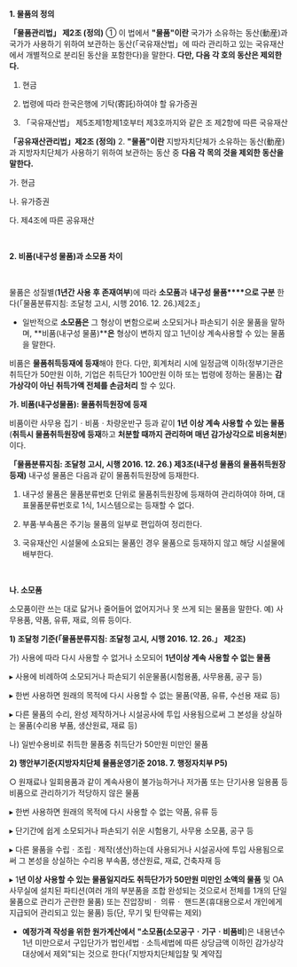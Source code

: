 **1. 물품의 정의**

**「물품관리법」 제2조 (정의)** ① 이 법에서 **"물품"이란** 국가가 소유하는 동산(動産)과 국가가 사용하기 위하여 보관하는 동산(「국유재산법」에 따라 관리하고 있는 국유재산에서 개별적으로 분리된 동산을 포함한다)을 말한다. **다만, 다음 각 호의 동산은 제외한다.**

1. 현금

2. 법령에 따라 한국은행에 기탁(寄託)하여야 할 유가증권

3. 「국유재산법」 제5조제1항제1호부터 제3호까지와 같은 조 제2항에 따른 국유재산

**「공유재산관리법」제2조 (정의)** 2. **"물품"이란** 지방자치단체가 소유하는 동산(動産)과 지방자치단체가 사용하기 위하여 보관하는 동산 중 **다음 각 목의 것을 제외한 동산을 말한다.**

가. 현금

나. 유가증권

다. 제4조에 따른 공유재산

**​**

**2. 비품(내구성 물품)과 소모품 차이**

​

물품은 성질별(**1년간 사용 후 존재여부**)에 따라 **소모품**과 **내구성 물품****으로 구분** 한다(「물품분류지침: 조달청 고시, 시행 2016. 12. 26.)제2조」

* 일반적으로 **소모품은** 그 형상이 변함으로써 소모되거나 파손되기 쉬운 물품을 말하며, **비품(내구성 물품)****은** 형상이 변하지 않고 1년이상 계속사용할 수 있는 물품을 말한다.

비품은 **물품취득등재에 등재**해야 한다. 다만, 회계처리 시에 일정금액 이하(정부기관은 취득단가 50만원 이하, 기업은 취득단가 100만원 이하 또는 법령에 정하는 물품)는 **감가상각이 아닌 취득가액 전체를 손금처리** 할 수 있다.



**가. 비품(내구성물품): 물품취득원장에 등재**

비품이란 사무용 집기ㆍ비품ㆍ차량운반구 등과 같이 **1년 이상 계속 사용할 수 있는 물품**(**취득시 물품취득원장에 등재**하고 **처분할 때까지 관리하며 매년 감가상각으로 비용처분**)이다.

**「물품분류지침: 조달청 고시, 시행 2016. 12. 26.) 제3조(내구성 물품의 물품취득원장 등재)** 내구성 물품은 다음과 같이 물품취득원장에 등재한다.

1. 내구성 물품은 물품분류번호 단위로 물품취득원장에 등재하여 관리하여야 하며, 대표물품분류번호로 1식, 1시스템으로는 등재할 수 없다.

2. 부품·부속품은 주기능 물품의 일부로 편입하여 정리한다.

3. 국유재산인 시설물에 소요되는 물품인 경우 물품으로 등재하지 않고 해당 시설물에 배부한다.

​

**나. 소모품**

소모품이란 쓰는 대로 닳거나 줄어들어 없어지거나 못 쓰게 되는 물품을 말한다. 예) 사무용품, 약품, 유류, 재료, 의류 등이다.


**1) 조달청 기준(「물품분류지침: 조달청 고시, 시행 2016. 12. 26.」 제2조)**

가) 사용에 따라 다시 사용할 수 없거나 소모되어 **1년이상 계속 사용할 수 없는 물품**

▸ 사용에 비례하여 소모되거나 파손되기 쉬운물품(시험용품, 사무용품, 공구 등)

▸ 한번 사용하면 원래의 목적에 다시 사용할 수 없는 물품(약품, 유류, 수선용 재료 등)

▸ 다른 물품의 수리, 완성 제작하거나 시설공사에 투입 사용됨으로써 그 본성을 상실하는 물품(수리용 부품, 생산원료, 재료 등)

나) 일반수용비로 취득한 물품중 취득단가 50만원 미만인 물품

**2) 행안부기준(지방자치단체 물품운영기준 2018. 7. 행정자치부 P5)**

○ 원재료나 일회용품과 같이 계속사용이 불가능하거나 저가품 또는 단기사용 일용품 등 비품으로 관리하기가 적당하지 않은 물품

▸ 한번 사용하면 원래의 목적에 다시 사용할 수 없는 약품, 유류 등

▸ 단기간에 쉽게 소모되거나 파손되기 쉬운 시험용기, 사무용 소모품, 공구 등

▸ 다른 물품을 수립ㆍ조립ㆍ제작(생산)하는데 사용되거나 시설공사에 투입 사용됨으로써 그 본성을 상실하는 수리용 부속품, 생산원료, 재료, 건축자재 등

▸ 1**년 이상 사용할 수 있는 물품일지라도 취득단가가 50만원 미만인 소액의 물품** 및 OA 사무실에 설치된 파티션(여러 개의 부분품을 조합 완성되는 것으로서 전체를 1개의 단일물품으로 관리가 곤란한 물품) 또는 진압장비ㆍ 의류ㆍ 핸드폰(휴대용으로서 개인에게 지급되어 관리되고 있는 물품) 등(단, 무기 및 탄약류는 제외)

* **예정가격 작성을 위한 원가계산에서** **"소모품(소모공구ㆍ기구ㆍ비품비**)은 내용년수 1년 미만으로서 구입단가가 법인세법ㆍ소득세법에 따른 상당금액 이하인 감가상각 대상에서 제외"되는 것으로 한다(「지방자치단체입찰 및 계약집
